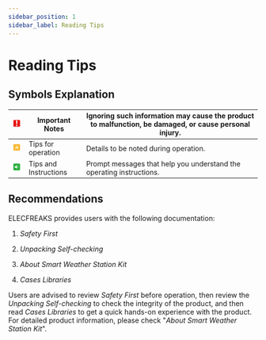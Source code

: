 ```yaml
---
sidebar_position: 1
sidebar_label: Reading Tips
---
```



# Reading Tips

##  Symbols Explanation

| ![](./images/smart-weather-station-kit-reading-tips-01.png) | Important Notes       | Ignoring such information may cause the product to malfunction, be damaged, or cause personal injury. |
| ----------------------------------------------------------- | --------------------- | ------------------------------------------------------------ |
| ![](./images/smart-weather-station-kit-reading-tips-02.png) | Tips for operation    | Details to be noted during operation.                        |
| ![](./images/smart-weather-station-kit-reading-tips-03.png) | Tips and Instructions | Prompt messages that help you understand the operating instructions. |

## Recommendations

ELECFREAKS provides users with the following documentation:

1. *Safety First*

2. *Unpacking Self-checking*

3. *About Smart Weather Station Kit*

4. *Cases Libraries*

Users are advised to review *Safety First* before operation, then review the *Unpacking Self-checking* to check the integrity of the product, and then read *Cases Libraries* to get a quick hands-on experience with the product. For detailed product information, please check "*About Smart Weather Station Kit*".
